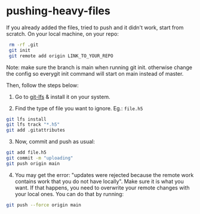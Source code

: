# pushing-heavy-files

If you already added the files, tried to push and it didn't work, start from scratch. On your local machine, on your repo:
```bash
 rm -rf .git
 git init 
 git remote add origin LINK_TO_YOUR_REPO
 ```
 
Note: make sure the branch is main when running git init. otherwise change the config so everygit init command will start on main instead of master.

Then, follow the steps below: 

1. Go to [git-lfs](https://git-lfs.com/) & install it on your system.

2. Find the type of file you want to ignore. Eg.: `file.h5`

```bash
git lfs install
git lfs track "*.h5"
git add .gitattributes
```

3. Now, commit and push as usual:

```bash
git add file.h5
git commit -m "uploading"
git push origin main
```
4. You may get the error: "updates were rejected because the remote work contains work that you do not have locally". Make sure it is what you want. If that happens, you need to overwrite your remote changes with your local ones. You can do that by running:

```bash
git push --force origin main
```
